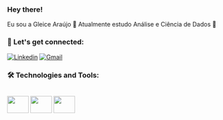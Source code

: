 ### Hey there! 

Eu sou a Gleice Araújo 👋 
Atualmente estudo Análise e Ciência de Dados 🎲



 ### 🤖 Let's get connected:  
 
 [![Linkedin](https://img.shields.io/badge/LinkedIn-0077B5?style=for-the-badge&logo=linkedin&logoColor=white)](www.linkedin.com/in/gleice-araujo-043329177)
 [![Gmail](https://img.shields.io/badge/Gmail-D14836?style=for-the-badge&logo=gmail&logoColor=white)](gleicearaujo638@gmail.com) 
 
### 🛠 Technologies and Tools:

<div style="display: inline block"><br> 
  <img align="center" height="40" width="50" src="https://cdn.jsdelivr.net/gh/devicons/devicon/icons/python/python-original.svg" />
  <img align="center" height="40" width="50" src="https://cdn.jsdelivr.net/gh/devicons/devicon/icons/mysql/mysql-original-wordmark.svg" />
  <img align="center" height="40" width="50" src="https://cdn.jsdelivr.net/gh/devicons/devicon/icons/postgresql/postgresql-original.svg" /> 
 </div> 
 
 
 
        
